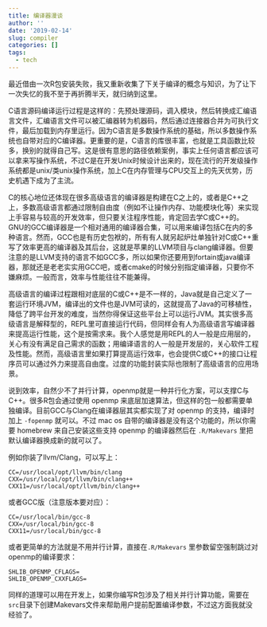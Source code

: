 ```yaml
---
title: 编译器漫谈
author: ''
date: '2019-02-14'
slug: compiler
categories: []
tags:
  - tech
---
```


最近借由一次R包安装失败，我又重新收集了下关于编译的概念与知识，为了让下一次失忆的我不至于再折腾半天，就归纳到这里。

C语言源码编译运行过程是这样的：先预处理源码，调入模块，然后转换成汇编语言文件，汇编语言文件可以被汇编器转为机器码，然后通过连接器合并为可执行文件，最后加载到内存里运行。因为C语言是多数操作系统的基础，所以多数操作系统也自带对应的C编译器。更重要的是，C语言的库很丰富，也就是工具函数比较多，换别的就得自己写。这是很有意思的路径依赖案例，事实上任何语言都应该可以拿来写操作系统，不过C是在开发Unix时候设计出来的，现在流行的开发级操作系统都是unix/类unix操作系统，加上C在内存管理与CPU交互上的先天优势，历史机遇下成为了主流。

C的核心地位还体现在很多高级语言的编译器是构建在C之上的，或者是C++之上，多数高级语言都通过限制自由度（例如不让操作内存、功能模块化等）来实现上手容易与较高的开发效率，但只要关注程序性能，肯定回去学C或C++的。GNU的GCC编译器是一个相对通用的编译器合集，可以用来编译包括C在内的多种语言。然而，GCC也是有历史包袱的，所有有人就另起炉灶单独针对C或C++重写了效率更高的编译器及其后台，这就是苹果的LLVM项目与clang编译器。但要注意的是LLVM支持的语言不如GCC多，所以如果你还要用到fortain或java编译器，那就还是老老实实用GCC吧，或者cmake的时候分别指定编译器，只要你不嫌麻烦。一般而言，效率与性能往往不能兼得。

高级语言的编译过程跟相对底层的C或C++是不一样的，Java就是自己定义了一套运行环境JVM，编译出的文件也是JVM可读的，这就提高了Java的可移植性，降低了跨平台开发的难度，当然你得保证这些平台上可以运行JVM。其实很多高级语言是解释型的，REPL里可直接运行代码，但同样会有人为高级语言写编译器来提高运行性能，这个是按需求来。我个人感觉是用REPL的人一般是应用层的，关心有没有满足自己需求的函数；用编译语言的人一般是开发层的，关心软件工程及性能。然而，高级语言里如果打算提高运行效率，也会提供C或C++的接口让程序员可以通过外力来提高自由度。过度的功能封装实际也限制了高级语言的应用场景。

说到效率，自然少不了并行计算，openmp就是一种并行化方案，可以支撑C与C++。很多R包会通过使用 openmp 来底层加速算法，但这样的包一般都需要单独编译。目前GCC与Clang在编译器层其实都实现了对 openmp 的支持，编译时加上 `-fopenmp` 就可以。不过 mac os 自带的编译器是没有这个功能的，所以你需要 homebrew 来自己安装这些支持 openmp 的编译器然后在 `.R/Makevars` 里把默认编译器换成新的就可以了。

例如你装了llvm/Clang，可以写上：

~~~
CC=/usr/local/opt/llvm/bin/clang
CXX=/usr/local/opt/llvm/bin/clang++
CXX11=/usr/local/opt/llvm/bin/clang++
~~~

或者GCC版（注意版本要对应）：

~~~
CC=/usr/local/bin/gcc-8
CXX=/usr/local/bin/gcc-8
CXX11=/usr/local/bin/gcc-8
~~~

或者更简单的方法就是不用并行计算，直接在`.R/Makevars` 里参数留空强制跳过对openmp的编译要求：

~~~
SHLIB_OPENMP_CFLAGS=
SHLIB_OPENMP_CXXFLAGS=
~~~

同样的道理可以用在开发上，如果你编写R包涉及了相关并行计算功能，需要在`src`目录下创建Makevars文件来帮助用户提前配置编译参数，不过这方面我就没经验了。
